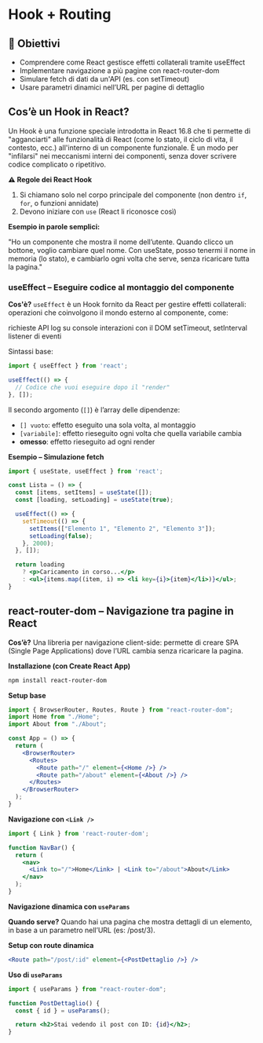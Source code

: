 # Hook + Routing

## 🎯 Obiettivi

- Comprendere come React gestisce effetti collaterali tramite useEffect
- Implementare navigazione a più pagine con react-router-dom
- Simulare fetch di dati da un'API (es. con setTimeout)
- Usare parametri dinamici nell’URL per pagine di dettaglio

## Cos’è un Hook in React?
Un Hook è una funzione speciale introdotta in React 16.8 che ti permette di "agganciarti" alle funzionalità di React (come lo stato, il ciclo di vita, il contesto, ecc.) all'interno di un componente funzionale.
È un modo per "infilarsi" nei meccanismi interni dei componenti, senza dover scrivere codice complicato o ripetitivo.

**⚠️ Regole dei React Hook**
1. Si chiamano solo nel corpo principale del componente (non dentro `if`, `for`, o funzioni annidate)
2. Devono iniziare con `use` (React li riconosce così)

**Esempio in parole semplici:**

"Ho un componente che mostra il nome dell’utente. Quando clicco un bottone, voglio cambiare quel nome. Con useState, posso tenermi il nome in memoria (lo stato), e cambiarlo ogni volta che serve, senza ricaricare tutta la pagina."

### useEffect – Eseguire codice al montaggio del componente

**Cos'è?**
`useEffect` è un Hook fornito da React per gestire effetti collaterali: operazioni che coinvolgono il mondo esterno al componente, come:

richieste API
log su console
interazioni con il DOM
setTimeout, setInterval
listener di eventi

Sintassi base:

```jsx
import { useEffect } from 'react';

useEffect(() => {
  // Codice che vuoi eseguire dopo il "render"
}, []);
```

Il secondo argomento (`[]`) è l’array delle dipendenze:

- `[] vuoto`: effetto eseguito una sola volta, al montaggio
- `[variabile]`: effetto rieseguito ogni volta che quella variabile cambia
- **omesso**: effetto rieseguito ad ogni render

**Esempio – Simulazione fetch**

```jsx
import { useState, useEffect } from 'react';

const Lista = () => {
  const [items, setItems] = useState([]);
  const [loading, setLoading] = useState(true);

  useEffect(() => {
    setTimeout(() => {
      setItems(["Elemento 1", "Elemento 2", "Elemento 3"]);
      setLoading(false);
    }, 2000);
  }, []);

  return loading
    ? <p>Caricamento in corso...</p>
    : <ul>{items.map((item, i) => <li key={i}>{item}</li>)}</ul>;
}
```


## react-router-dom – Navigazione tra pagine in React
**Cos’è?**
Una libreria per navigazione client-side: permette di creare SPA (Single Page Applications) dove l’URL cambia senza ricaricare la pagina.

**Installazione (con Create React App)**

```bash
npm install react-router-dom
```

**Setup base**

```jsx
import { BrowserRouter, Routes, Route } from "react-router-dom";
import Home from "./Home";
import About from "./About";

const App = () => {
  return (
    <BrowserRouter>
      <Routes>
        <Route path="/" element={<Home />} />
        <Route path="/about" element={<About />} />
      </Routes>
    </BrowserRouter>
  );
}
```

**Navigazione con `<Link />`**

```jsx
import { Link } from 'react-router-dom';

function NavBar() {
  return (
    <nav>
      <Link to="/">Home</Link> | <Link to="/about">About</Link>
    </nav>
  );
}
```

**Navigazione dinamica con `useParams`**

**Quando serve?**
Quando hai una pagina che mostra dettagli di un elemento, in base a un parametro nell’URL (es: /post/3).

**Setup con route dinamica**

```jsx
<Route path="/post/:id" element={<PostDettaglio />} />
```

**Uso di `useParams`**

```jsx
import { useParams } from "react-router-dom";

function PostDettaglio() {
  const { id } = useParams();

  return <h2>Stai vedendo il post con ID: {id}</h2>;
}
```